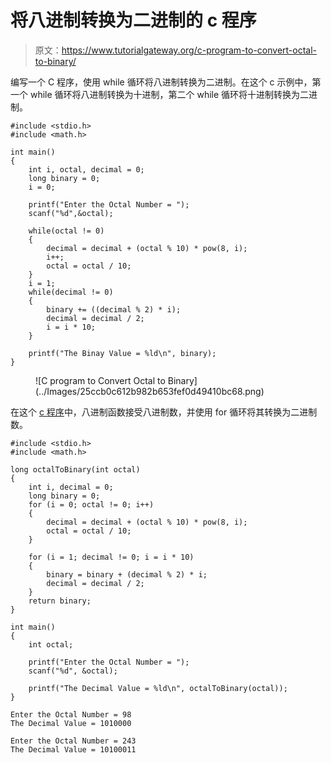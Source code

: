 # 将八进制转换为二进制的 c 程序

> 原文：<https://www.tutorialgateway.org/c-program-to-convert-octal-to-binary/>

编写一个 C 程序，使用 while 循环将八进制转换为二进制。在这个 c 示例中，第一个 while 循环将八进制转换为十进制，第二个 while 循环将十进制转换为二进制。

```
#include <stdio.h>
#include <math.h>

int main()
{
    int i, octal, decimal = 0;
    long binary = 0;
    i = 0;

    printf("Enter the Octal Number = ");
    scanf("%d",&octal);

    while(octal != 0)
    {
        decimal = decimal + (octal % 10) * pow(8, i);
        i++;
        octal = octal / 10;
    }
    i = 1;
    while(decimal != 0)
    {
        binary += ((decimal % 2) * i);
        decimal = decimal / 2;
        i = i * 10;
    }

    printf("The Binay Value = %ld\n", binary); 
}
```

<figure class="wp-block-image size-large">![C program to Convert Octal to Binary](../Images/25ccb0c612b982b653fef0d49410bc68.png)</figure>

在这个 [c 程序](https://www.tutorialgateway.org/c-programming-examples/)中，八进制函数接受八进制数，并使用 for 循环将其转换为二进制数。

```
#include <stdio.h>
#include <math.h>

long octalToBinary(int octal)
{
    int i, decimal = 0;
    long binary = 0;
    for (i = 0; octal != 0; i++)
    {
        decimal = decimal + (octal % 10) * pow(8, i);
        octal = octal / 10;
    }

    for (i = 1; decimal != 0; i = i * 10)
    {
        binary = binary + (decimal % 2) * i;
        decimal = decimal / 2;
    }
    return binary;
}

int main()
{
    int octal;

    printf("Enter the Octal Number = ");
    scanf("%d", &octal);

    printf("The Decimal Value = %ld\n", octalToBinary(octal));
}
```

```
Enter the Octal Number = 98
The Decimal Value = 1010000

Enter the Octal Number = 243
The Decimal Value = 10100011
```